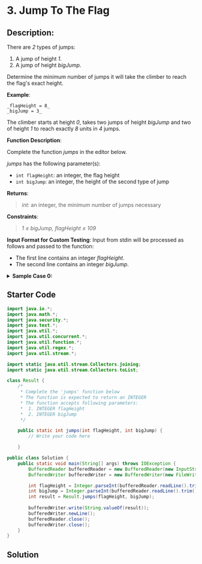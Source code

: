 # 3. Jump To The Flag
## Description:
There are _2_ types of jumps:
1. A jump of height _1_.
2. A jump of height _bigJump_.

Determine the minimum number of jumps it will take the climber to reach the flag's exact height.

**Example**:
```
_flagHeight = 8_
_bigJump = 3_
```
The climber starts at height _0_, takes two jumps of height _bigJump_ and two of height _1_ to reach exactly _8_ units in _4_ jumps.

**Function Description**:

Complete the function _jumps_ in the editor below.

_jumps_ has the following parameter(s):
- `int flagHeight`:  an integer, the flag height
- `int bigJump`: an integer, the height of the second type of jump

**Returns**:
>_int:_ an integer, the minimum number of jumps necessary

**Constraints**:
> _1 ≤ bigJump, flagHeight ≤ 109_

**Input Format for Custom Testing**:
Input from stdin will be processed as follows and passed to the function:
- The first line contains an integer _flagHeight_.
- The second line contains an integer _bigJump_.

<details>
<summary><b>Sample Case 0:</b></summary><br/>

**Sample Input**:
| STDIN   |      Function      |
| ----------- | -------------------- |
| 3             |  flagHeight = 3 |
| 1             |  bigJump = 1    |


**Sample Output**:
```
3
```

**Explanation**:
>The climber can only jump _1_ unit or _bigJump_ units. With _bigJump = 1_, the climber can only make _1_-unit jumps. It will take _3_ jumps to reach the flag.

<details>
<summary><b>Sample Case 1:</b></summary><br/>
</details>

**Sample Input**:
| STDIN   |      Function      |
| ----------- | -------------------- |
| 3             |  flagHeight = 3 |
| 2             |  bigJump = 2    |

**Sample Output**:
```
2
```
**Explanation**:
>The climber will jump _bigJump = 2_ units and then _1_ unit to reach the flag with _2_ jumps. Sample Case 2

**Sample Input**:
```
STDIN     Function

---

3      →  flagHeight = 3
3      →  bigJump = 3
```

**Sample Output**:
>1

**Explanation**:
> The climber will make _1_ jump _bigJump = 3_ units up the wall to reach the flag.
</details>


## Starter Code
```java
import java.io.*;
import java.math.*;
import java.security.*;
import java.text.*;
import java.util.*;
import java.util.concurrent.*;
import java.util.function.*;
import java.util.regex.*;
import java.util.stream.*;

import static java.util.stream.Collectors.joining;
import static java.util.stream.Collectors.toList;

class Result {
    /*
     * Complete the 'jumps' function below
     * The function is expected to return an INTEGER
     * The function accepts following parameters:
     *  1. INTEGER flagHeight
     *  2. INTEGER bigJump
     */

    public static int jumps(int flagHeight, int bigJump) {
        // Write your code here

    }

public class Solution {
    public static void main(String[] args) throws IOException {
        BufferedReader bufferedReader = new BufferedReader(new InputStreamReader(System.in));
        BufferedWriter bufferedWriter = new BufferedWriter(new FileWriter(System.getenv("OUTPUT_PATH")));

        int flagHeight = Integer.parseInt(bufferedReader.readLine().trim());
        int bigJump = Integer.parseInt(bufferedReader.readLine().trim());
        int result = Result.jumps(flagHeight, bigJump);
        
        bufferedWriter.write(String.valueOf(result));
        bufferedWriter.newLine();
        bufferedReader.close();
        bufferedWriter.close();
    }
}
```
</details>

## Solution
